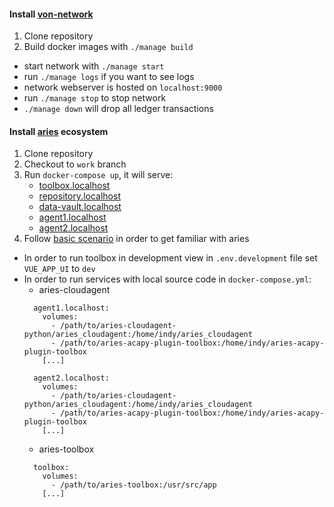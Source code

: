 #### Install [von-network](https://github.com/bcgov/von-network)
1. Clone repository
1. Build docker images with `./manage build`
* start network with `./manage start`
* run `./manage logs` if you want to see logs
* network webserver is hosted on `localhost:9000`
* run `./manage stop` to stop network
* `./manage down` will drop all ledger transactions

#### Install [aries](https://github.com/THCLab/aries) ecosystem
1. Clone repository
1. Checkout to `work` branch
1. Run `docker-compose up`, it will serve:
    * [toolbox.localhost](https://github.com/THCLab/aries-toolbox)
    * [repository.localhost](https://github.com/THCLab/odca-search-engine)
    * [data-vault.localhost](https://github.com/THCLab/oca-data-vault)
    * [agent1.localhost](https://github.com/THCLab/aries-cloudagent-python)
    * [agent2.localhost](https://github.com/THCLab/aries-cloudagent-python)
1. Follow [basic scenario](https://github.com/THCLab/aries#scenario) in order to get familiar with aries

* In order to run toolbox in development view in `.env.development` file set `VUE_APP_UI` to `dev`
* In order to run services with local source code in `docker-compose.yml`:
    * aries-cloudagent
    ```
      agent1.localhost:
        volumes:
          - /path/to/aries-cloudagent-python/aries_cloudagent:/home/indy/aries_cloudagent
          - /path/to/aries-acapy-plugin-toolbox:/home/indy/aries-acapy-plugin-toolbox
        [...]

      agent2.localhost:
        volumes:
          - /path/to/aries-cloudagent-python/aries_cloudagent:/home/indy/aries_cloudagent
          - /path/to/aries-acapy-plugin-toolbox:/home/indy/aries-acapy-plugin-toolbox
        [...]
    ```
    * aries-toolbox
    ```
      toolbox:
        volumes:
          - /path/to/aries-toolbox:/usr/src/app
        [...]
    ```
